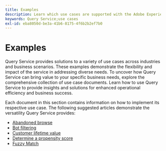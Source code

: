 ```yaml
---
title: Examples
description: Learn which use cases are supported with the Adobe Experience Platform Query Service.
keywords: Query Service;use cases
exl-id: eba8050d-be3a-41b6-8175-4f6b2b2ef7b0
---
```

# Examples

Query Service provides solutions to a variety of use cases across industries and business scenarios. These examples demonstrate the flexibility and impact of the service in addressing diverse needs. To uncover how Query Service can bring value to your specific business needs, explore the comprehensive collection of use case documents. Learn how to use Query Service to provide insights and solutions for enhanced operational efficiency and business success.

Each document in this section contains information on how to implement its respective use case. The following suggested articles demonstrate the versatility Query Service provides:

- [Abandoned browse](./abandoned-browse.md)
- [Bot filtering](./bot-filtering.md)
- [Customer lifetime value](./customer-lifetime-value.md)
- [Determine a propensity score](./propensity-score.md)
- [Fuzzy Match](./fuzzy-match.md)

